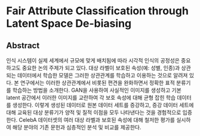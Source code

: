 # Fair Attribute Classification through Latent Space De-biasing

## Abstract 
인식 시스템이 실제 세계에서 규모에 맞게 배치됨에 따라 시각적 인식의 공정성은 중요하고도 중요한 논의 주제가 되고 있다. 대상 라벨이 보호된 속성(예: 성별, 인종)과 상관되는 데이터에서 학습한 모델은 그러한 상관관계를 학습하고 이용하는 것으로 알려져 있다. 본 연구에서는 이러한 상관관계에서 비롯된 편견을 완화하면서 정확한 표적 분류기를 학습하는 방법을 소개한다. GAN을 사용하여 사실적인 이미지를 생성하고 기본 latent 공간에서 이러한 이미지를 교란하여 각 보호 속성에 대해 균형 잡힌 학습 데이터를 생성한다. 이렇게 생성된 데이터로 원본 데이터 세트를 증강하고, 증강 데이터 세트에 대해 교육된 대상 분류기가 양적 및 질적 이점을 모두 나타낸다는 것을 경험적으로 입증한다. CelebA 데이터셋의 여러 대상 라벨과 보호된 속성에 대해 철저한 평가를 실시하여 해당 분야의 기존 문헌과 심층적인 분석 및 비교를 제공한다.
